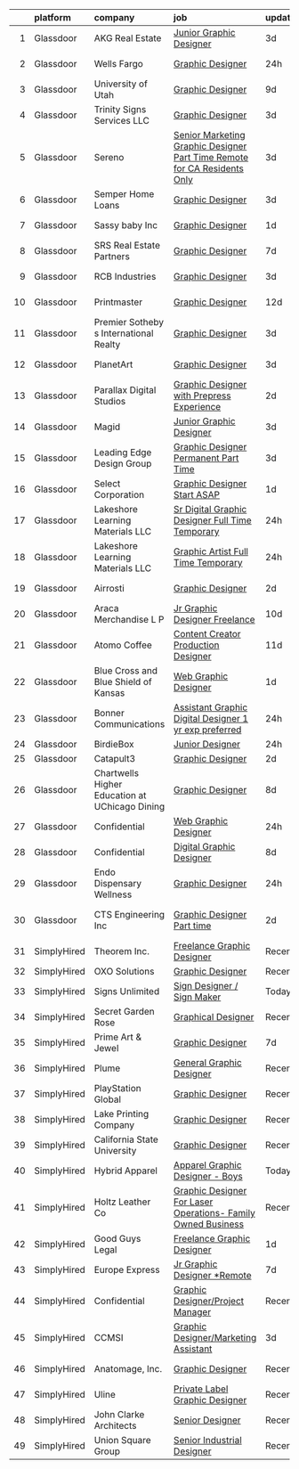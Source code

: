 

|    | platform    | company                                        | job                                                                                                                                                                                                                                                                                                                                                                                                                                                                                                                                                                                                                                                                                                                                                                                                                                                                                                                                                                                                                                                                                                                                    | update_time   | location             |
|---:|:------------|:-----------------------------------------------|:---------------------------------------------------------------------------------------------------------------------------------------------------------------------------------------------------------------------------------------------------------------------------------------------------------------------------------------------------------------------------------------------------------------------------------------------------------------------------------------------------------------------------------------------------------------------------------------------------------------------------------------------------------------------------------------------------------------------------------------------------------------------------------------------------------------------------------------------------------------------------------------------------------------------------------------------------------------------------------------------------------------------------------------------------------------------------------------------------------------------------------------|:--------------|:---------------------|
|  1 | Glassdoor   | AKG Real Estate                                | [Junior Graphic Designer](https://www.glassdoor.com/partner/jobListing.htm?pos=107&ao=1110586&s=58&guid=00000181e1b94da398204543bd22610d&src=GD_JOB_AD&t=SR&vt=w&ea=1&cs=1_8c73aa40&cb=1657349426964&jobListingId=1007985345638&cpc=654405A9B1E0A9F5&jrtk=3-0-1g7grije5jcb3801-1g7grijej209q000-0bd8220d04aa45e5--6NYlbfkN0Cp_WSJKd_Pz82imZmURPbhd3kYBsiZi4lpMLOH6vOlLCN-9PvZBA8RYGLaHFNNIHT1RTGKDHn84jeI_7favQgkIz3Obtc5Udoc2MKBcSCDP_RBgh2VwZFyfkiYo-s07fovGp_QnKxkV49C9kdlswmNKP7ebDa3SVAk778WucytpAzTkmXbzE4zVAvXhgHW2jNE08lMaBobSVFtyAY2mdcON9NlAygkUQYZarZms_ZxlJB-BdonLxGN5byQhJ9jT8YTaDhX2s3yLAaMPfW20fmjobVOhebrKMuq_Ad2HRhtm5dRXsNM_ezz03l_s8nYnxTYoAtXR8CjpKCdt2OWGcapeYE8TnVyxUmHTU4sKn8i4CGhgYS-W3kA5QHForwy3kb46Q0O8vOpkSEkHlHvd2ut0c5T3qOIz-65uNgT65C2TdRCCizcCSIIkgnVKxqnrhcgfUTn7_qZxYtutOM-bJCuKs_0b5p3aOY1VfRxrZHXynw8zowlvYUkTgZPepp9tC0%3D)                                                                                                                                                                                                                                                                       | 3d            | Beverly Hills, CA    |
|  2 | Glassdoor   | Wells Fargo                                    | [Graphic Designer](https://www.glassdoor.com/partner/jobListing.htm?pos=120&ao=1110586&s=58&guid=00000181e1b94da398204543bd22610d&src=GD_JOB_AD&t=SR&vt=w&cs=1_172797bf&cb=1657349426966&jobListingId=1007992601586&cpc=A65DF3A704A48F9B&jrtk=3-0-1g7grije5jcb3801-1g7grijej209q000-bfeacd90a0aa885d--6NYlbfkN0A0sLjryQUNkc81K2goHfqpo9JHml6Vo2yWT4XuRGLXtsN7afMoSAWdqBM3YHWeqUyUfEE4lB-jkAuDmYV5TLqUbCVjrMEJ7pmc3qkPTzCKQRxA9xp15SidhIOYs-tipoOTq3wkyi0nq_LJzEIkX-RAHFTkw-sKR6i-Se0VGNvuj5apbIMNSaIieS5lAEwUFJbObwgvpYEM6A8uikx3HXRYVHknX0z-YKQWvqDm-CJdGHpi1HDCGkBLZ6fnCrR9lAc61UPwt4K4XMwKbqRr37XGVsJZNgkivDnh6Q7luqcBovK1iyFcyHOau_oilsxXyuA9HgU6dqfXCMzz1te5BJf-bFRE96u0foCr0B4_tt6QHNtrZpqRougiv90tqjyE1DTVTHxXZ5R7pmaUvDsRHpoGxb0qJO-WWMChFVKAA0YGWsZLxe4Kw-q70mAVvZDiApbkDMn2r1Lhwvdq9c-bg-0TV3aEs0BXlgA6840jcR85eYfYkMvNwtGMkvXiggXOV_OM8CnrAcaEdUxrCHUb3bIGr7FHGQfjjyRU4o_slHcku2VBai-phYXM_fxwjsqNUcYRZ5PjiIiV3848FFx8rM0sE9ZXfLn82VaaQ3J2vp6A17_F9ol8EelcsWlElq5rithGTOiPef6hrTCf25V_jvlpZ7LxG_bNtkBeADOh4iZCXxcB6a_Jh98XwoTQk3kow7pwVEJBqZCxJzaqzs_ELCp0-RsZVKmtMU531VNAW_Io59lf0L6nKHp1rNBpZrZ7SjmWdqd10r1UUvPBfZtl0uI_) | 24h           | Charlotte, NC        |
|  3 | Glassdoor   | University of Utah                             | [Graphic Designer](https://www.glassdoor.com/partner/jobListing.htm?pos=115&ao=1110586&s=58&guid=00000181e1b94da398204543bd22610d&src=GD_JOB_AD&t=SR&vt=w&cs=1_57357606&cb=1657349426966&jobListingId=1007971287453&cpc=56632219D727AB75&jrtk=3-0-1g7grije5jcb3801-1g7grijej209q000-a165ea6452effc6c--6NYlbfkN0CeT8FX21qA8aHoekqZMuZU4Mih5bXiRa2bV6asheKhAhlBOEzVDC23owRBHdf4eGojqX3mqXkyVuSmbNBVOyUdckDkzbMrnzKnZiUrfYyvUXOsT607bmYb-dwJfPLqvM-9bEKJI1ilysBXbnJkOMbz3Y_TS3WiiY4uKX7x-chWFRI9HVwu3qNeAfIeA97SkHXHF4sDX9wKsdIufc9nF36pRSs_O_i_2-dhc6SzICnr_vTV_oLyuiDuBab0G6BuvKnku6x9VNQVeUFf8Y8LDih_A-og0mawGtwIxBBwmPbTOwU8J2H9QcHEbBgd2Larp_pK7302BjdZUKUu7g6a4Yj-eVq1ybDezC3phEinLO-CDMID2U9ZzWbSNMvSfVcYt-DRbdWWezXOsIkEv2cm2oZU3hpGew6ipdSdUFjNfhfe59Q6Lj4Ew-d1YruqcvQVYXS3RaGM89kOwR_mYRiOxwVg)                                                                                                                                                                                                                                                                                                                                 | 9d            | Salt Lake City, UT   |
|  4 | Glassdoor   | Trinity Signs   Services LLC                   | [Graphic Designer](https://www.glassdoor.com/partner/jobListing.htm?pos=119&ao=1110586&s=58&guid=00000181e1b94da398204543bd22610d&src=GD_JOB_AD&t=SR&vt=w&ea=1&cs=1_1118c371&cb=1657349426967&jobListingId=1007985701060&cpc=42BEC95245890617&jrtk=3-0-1g7grije5jcb3801-1g7grijej209q000-adbe4d0439e9fcc5--6NYlbfkN0DfhRLDY5E7BVY3xhBTAobuSaZ3WR2SqAJ-w4NHeQGDZ4N7kqSqiwTqdCBuimAUX8ApU1bFh5jzPIrf-4H3kmWI7UtpVCE6LcC-OPtTHYw9bLV_IGN-w9_bXd_EV6kOzEDbeSlaQqBVtWn6WVpSMSYmfqySxuCuuuaBuRRdE5mIp8O4ga4jKe5QkQVuUDLZntbGA4QgbApuvf4NRs2DhSQ9AOn7-8zkXnsiTeRJAyh_OdhyDoJG17PHWjuvVA81NoQo3axIa9V6tipjUXQxn7m68m6q6I8o6ndJF9JJfdf8ogbZSr2LG0kBIjL4YTrDlIgeNaKrbazaRKxoRs6sfwH9FanbKo1p1BRju5Rq5mH6aPH_2E5BCqYxGr4qF_fNHo3lnbDPitYYdQQGy_uN01V_mv31CKjSgaWROPzAWnR__oTLUFi-YAWBJiD_-0boxh0dPfFGT4m45BW51HVq4WQVwsKWDqwhwtLGIQ4E6C97Ee062J8uUFtl7Wo_eOXt6AU%3D)                                                                                                                                                                                                                                                                              | 3d            | Dallas, TX           |
|  5 | Glassdoor   | Sereno                                         | [Senior Marketing Graphic Designer  Part Time  Remote for CA Residents Only ](https://www.glassdoor.com/partner/jobListing.htm?pos=117&ao=1110586&s=58&guid=00000181e1b94da398204543bd22610d&src=GD_JOB_AD&t=SR&vt=w&ea=1&cs=1_15635146&cb=1657349426967&jobListingId=1007985634958&cpc=47CFDC01B3F81FAC&jrtk=3-0-1g7grije5jcb3801-1g7grijej209q000-40c671fa3148f82b--6NYlbfkN0CvOeNjp4XLn3k0qM_T7iPcYCHAOtwX2zm7IpN2zDQyNQLlNaZWkEqBRrjuxyApmnEaO8G-Q4jUxbGg5sHk4_cP2TCDV2Rviujf8rXObzkq0my3QX_NGNAWq3dCe3kU2jOEuF_nKQ58vSxI7krOuBgK6sBtPnkm8cw_y_-ppFC54An_y4E3rFWZdo0z6CLC-B5pygOENiUVQLU3CEaW9wFKZUtRR2De_vhc3qLfOkAei-yyFcad4B9aPbmJMUnlhdb7w7zAsohzu3XlwK-1i3kmn9Nw0UTFrcPjDDHsyVJ58eJlaMZBr8WtsCPcmJt2zExLUClbVkyOvL-9NGlLodChUK7ma7shCVkaIruaAIqJR8qJNd4SaG9HPZQCScNKPQUHei7aGSXsyaySrL1LdbD9Nvxu0-GtotI-CXTe1AzKUcsrJSMuzzMMtjKOHwHQLJGZoJ7KzH5A04KgbSxhBSE8m9130G24MiRK_XvNGxAWauT6uwVpHPcXP_aUKKgP4Io%3D)                                                                                                                                                                                                                   | 3d            | California           |
|  6 | Glassdoor   | Semper Home Loans                              | [Graphic Designer](https://www.glassdoor.com/partner/jobListing.htm?pos=109&ao=1110586&s=58&guid=00000181e1b94da398204543bd22610d&src=GD_JOB_AD&t=SR&vt=w&ea=1&cs=1_53ae6aa2&cb=1657349426964&jobListingId=1007984676594&cpc=883DC43018083D9A&jrtk=3-0-1g7grije5jcb3801-1g7grijej209q000-ecb2b21bef1f9913--6NYlbfkN0ATuzukLZvOA7Cxi5gGVTPK8s05ijijAIGQnHXs5Od0XxWzMwbemhMUz9SzYd7vdXJLwTIId9BpMPEV3Tgyi_7fQ1IcyommTv8i8d4e8-ewpHoDP3vxxTMazvxZ7K_AAFTe6pZdowk7y3De7ZA06rp9aH02YLSAATaxcKMRYOgkCh4d93V2GwYugEcsRHdqg7Ui80gFSM6WTY1sP92iPHFogJQSt1Sj9UFq65nHxKSdf1yob8rWgMQ6D9ptafTE7ZG0hpSJ0JJ6ILs9f57u8ukIDFEo2U5xOOoOKNRYfaOVcir5wFOGp1W_RX_J3HZNGDOf2IlinqqjsS8PEfEaptmswdxc6Y8UU_NN0vjI2c28KWPmvV6UH3E0acQgNHkUD8aDH6JzfHGnky_Zvebt9pS7scnMNJSTr2jec7RLAUi00Ocu6IWAroTqQbnH3QUQxr6jp5_B3fUswzSSvE_WUvRVLzELSX6bQedQS3JxjQ8G6JtvagOX-WLQaWFn1eIGxuk%3D)                                                                                                                                                                                                                                                                              | 3d            | Providence, RI       |
|  7 | Glassdoor   | Sassy baby  Inc                                | [Graphic Designer](https://www.glassdoor.com/partner/jobListing.htm?pos=128&ao=1110586&s=58&guid=00000181e1b94da398204543bd22610d&src=GD_JOB_AD&t=SR&vt=w&ea=1&cs=1_2118ba88&cb=1657349426969&jobListingId=1007990314232&cpc=6BF42D0955AE9A34&jrtk=3-0-1g7grije5jcb3801-1g7grijej209q000-65cc57ae37eae33c--6NYlbfkN0AmBlQVCBiNA6uA6T1HyzDgs_f2RTrAFs53cxFJnCAb7-p73UTMjWJngPCG52AYfy4NE1epI3KzKUBX_6k6XmYZ-eJ20WSpIZ0linuWCMCtFeoszOJxs33U2nrkCDdIQB6-wGG7X-_dSMBoTK-y_gxZH05R42IaookobKGTNQlI5sp4oyWn6MJkTRy8-5bxiDNZUnnywyx6-Ie2My1TwzjTAV2Yv1EAxqxgEySisGMaHlzz6oZan1Qn8w7ZoQLPM3fFtov1alPelLeFRw726N5RXTWUoNc50CuC8jpssX0MTBi2aGrXwLT91SkZHWs49IAcI0BCdXRBdxv-YuRjJZtftE5vS7p0hxNSQTGemv7HgRfcWKoSikOZylOKsjJEtjRRO7LvJPH1g7utA_FfQXnyULq25Vds4GBpsc-hWV8L0K5mMyg23eR-iYyqk38ZZTA9k-xmLEDthhGWBac-_Z-HZDu2vOV2kkfzezWx1HgO4CQsZqBj6uo7)                                                                                                                                                                                                                                                                                            | 1d            | Gonzales, LA         |
|  8 | Glassdoor   | SRS Real Estate Partners                       | [Graphic Designer](https://www.glassdoor.com/partner/jobListing.htm?pos=102&ao=1110586&s=58&guid=00000181e1b94da398204543bd22610d&src=GD_JOB_AD&t=SR&vt=w&cs=1_f85621be&cb=1657349426962&jobListingId=1007977616614&cpc=26740BCDE5E48596&jrtk=3-0-1g7grije5jcb3801-1g7grijej209q000-c1dc350f3ee8387a--6NYlbfkN0BHMV8lgCpHIndQeE1Vwli-yfbQgOgfRkypwmneGDEi-39pInpJQ1S6zbMaquZVZg_UViHIGMjBoMShSyfTKNiJ2bb-drr2Hfzl7FkYmvSakC9Pw8zoB5VogRqG3JUFu1NJ2-kggYnsmGMYTRjbGGMUkK8X7nxFWHBIJcRK0w-iMUSoukeUWtbVJ787ZdOv2nmqtpphNB9taagAWePExDOO3MONhIa7qfwsyydvhbWzun_obRYUVh2dzTHXpzeTrUaKSrJmnSoM1pnhXfym-9pV4VCXG5AUBHt2i2SQq78Or_HJ1ayCYI4N1yhQWzKVq2aujLrJR5dc6g_Em6XQtNTW40wgkxE3ANMCm8lGjOELTArft7SOBaSFlGHSwaubW_onG9pAofjVqvCyVVqIvq-PrN76xuxX7SowKsy7JvQX8_gvC1w8JrmCyvoGVQqwh7DHSacCSN8Rnugne3MvUwUBncF20_5p6uDktSRmljQse_xRnp7jHhApcfp9sntvD0wkCCvzgD3hSFWHyhIcuH_QBrFWU0Zw2RfSaWyElOGQlBdem4NifVZXYI3kvDdLm8I%3D)                                                                                                                                                                                                                   | 7d            | Atlanta, GA          |
|  9 | Glassdoor   | RCB Industries                                 | [Graphic Designer](https://www.glassdoor.com/partner/jobListing.htm?pos=110&ao=1110586&s=58&guid=00000181e1b94da398204543bd22610d&src=GD_JOB_AD&t=SR&vt=w&ea=1&cs=1_396b0773&cb=1657349426965&jobListingId=1007984940289&cpc=81AAE51C33FDE227&jrtk=3-0-1g7grije5jcb3801-1g7grijej209q000-349ba2477a3cc0b4--6NYlbfkN0DsBOlmEAMqZtav1V1WKZO3RUElpafjggtWvxyDQ3xFSi-VzB5KdbXiKAZC_AHGjF9IPUiGKbOaKnoa8jeI-h6d7sVAHrCjCnHHLNQEky7ybxNajnONZlwneKYVb8da1HU39UD-5YDYjiZ1oHCtxQlyTNMaWMSRNTjT-6eAlgnUARmd7qjJStVGzce2d71e9vlIdlqJMucjfAXsl__p3vEOEXb5-q7H2OwtYKylW4xezXe4Sw6eQju7GvQ_a4QHr9zD7k86VlcWIuZRCMmCZtVzQxpKoVJUZeHJESoJnU7krhrpZjwHmnVoSZWNgy7AvOd8b2HNUn1FQ8w-kkPgMn3emctfg6UhTMVwXRMSPV4qKizyZWdxebeodQpmj01uG9fQlS514jKKWF2YRPXgOGBAopIhIPTz5f1WEajQREveAl-N0Y8Hzn2TNwJudKutVOLNpyqHOBNb3uYSKooLfKnUhCTpc5a51WIm7hm1f8oOHn3EyNmrR7HMcXm4VsZX1vs%3D)                                                                                                                                                                                                                                                                              | 3d            | Ball Ground, GA      |
| 10 | Glassdoor   | Printmaster                                    | [Graphic Designer](https://www.glassdoor.com/partner/jobListing.htm?pos=124&ao=1110586&s=58&guid=00000181e1b94da398204543bd22610d&src=GD_JOB_AD&t=SR&vt=w&ea=1&cs=1_ff418e4d&cb=1657349426968&jobListingId=1007963750432&cpc=D69957E0862862E0&jrtk=3-0-1g7grije5jcb3801-1g7grijej209q000-9b8bd9d780b93bcf--6NYlbfkN0ASRcxed9sO92CpqDpUdGpPijgiXYXHBvP2m2p5P2P8xaOk1A7j9e1V8eh_OIARi5Gc-pxcs30LUwqLcXLUZ8NMaPRUq8F5sUzSzx-oDY0lDu5VTKpIp2tgG0bqfrD0r5PUgrJVhCF0ZC-MoNVvGjnIliAhkCmArHXyt-uceP_tkv86aedd3GFD8nJ3rNxBtLTVCTFNz21oWD15GzN7Yf2NqhbEZ-FrR7YM1sjXUjF9y9D54TIiubpJb0rYbjeKoDfU18bfre6BpqxpVZU0KsYInPWjJ_fme1pm2W7NW2VjA5pfRtoc2_cPnSnL92H9xRFLgo7Go9B49amMlRDiLJR5K1iazp4kh8mBXUbIeUS91-MzTo68I4TNvoztvi6YKMh6bEBs5a1syewPc0fRa_Hj8Ah5ApjVA9HPiYhCfajcV__RonOKlPxKixrp89daRbifpu1wXuLzKQzJGVIL4EDjfeRXC2UMvd6HGzZ2XcnDOQ%3D%3D)                                                                                                                                                                                                                                                                                                | 12d           | Norfolk, MA          |
| 11 | Glassdoor   | Premier Sotheby s International Realty         | [Graphic Designer](https://www.glassdoor.com/partner/jobListing.htm?pos=104&ao=1110586&s=58&guid=00000181e1b94da398204543bd22610d&src=GD_JOB_AD&t=SR&vt=w&ea=1&cs=1_3e4943ca&cb=1657349426963&jobListingId=1007985360727&cpc=4269A4BF187C94B7&jrtk=3-0-1g7grije5jcb3801-1g7grijej209q000-baf22ba50b593ed5--6NYlbfkN0B3XidLXJ6P3FqCX5zlhZX4wX97oNoU9Q3WD1j8p6z_gzCuAuFUFMKy97nD1i9ogtEUEB1RcPFTSvCFCzVwu87VEDJmq7wVNP8G3ijVGyrASVb5X-ca1hwLw8Q7ieCULqTLqOWX0Yg-0ONdDhvMkmZm6EfHdsqRrq5_rP05-aDVGgZBuzL5DmKk-kw51RxZtbhS-O1W965EUi6giaROQIPfCm3BdPXpKKlYgW1HZOT39TUSX89jBZ7j2zwJg8goITFJ58osyYB5EL-OZEEGkykSuNMGVH-7jWligD51kOrap8QnypXQXSulQqC7Ylipg3Ya_nTL_9rVgx2BjBhZ-76trQ2TU-43expI3_XoFz6cql84zUBlVMbMOpOpAQAkHcP-aUQtHopWraUADQdjebY-mzQNTgcaM4FRkpIoon_esT1DVHRjBTOoZDEjvrmhcoWUzW_AIqozP5ksVdb1j25JD1JUH5AV482Cf-B9jpbjcZZGkHBvCUc-PE42NSCSYSuzlS8SvFvl7Q%3D%3D)                                                                                                                                                                                                                                                                | 3d            | Naples, FL           |
| 12 | Glassdoor   | PlanetArt                                      | [Graphic Designer](https://www.glassdoor.com/partner/jobListing.htm?pos=129&ao=1110586&s=58&guid=00000181e1b94da398204543bd22610d&src=GD_JOB_AD&t=SR&vt=w&ea=1&cs=1_eca88158&cb=1657349426969&jobListingId=1007985894793&cpc=9DC6E4D8324653EE&jrtk=3-0-1g7grije5jcb3801-1g7grijej209q000-0aafabdb61fdbdaf--6NYlbfkN0DJ5LUMC1WwPlKU1APYzc1wauEA1zLT3qeNX0tIVQYNeZOskXLpkJGsjX-fxw9ouOrMhKocpgklctYndaIxs4hrv4GcU0Um_n9Z5NIi06JHOTaLuIebiFLKrcEL1gaPTC7ivPwHEUZ5inME-acUFCS4ysX0llwcOAvIQjZUZVmrKDigFQJsDROS7Vlci286MmIKFiZbQyubBezcTn_xHSkOUbkqBkhENks58NwjdaDVV-mjTe7yMYmWwmVGefm0sUMv-8qQAN2xBy0V2xK49SWQPUI1xeRKc4iruvOYA7RCD_Z9HQNLAk9MMEAWxvLC7NbQ4PD0j8tkEPnP5VLyJAIBXAV86vdnSIZn_e_ZL9NuRPk2OZYEnrrW4rtaA2D6MaNwK4gNM4ysutoZH1wt9yLdSX5KO1xz8TV1IpmSCjWPHxoxkiu3uxg08Dgd9_QLREPZj0aqdps1HeW-vD8e_OcM9dDKV_YXQWw%3D)                                                                                                                                                                                                                                                                                                              | 3d            | Calabasas, CA        |
| 13 | Glassdoor   | Parallax Digital Studios                       | [Graphic Designer with Prepress Experience](https://www.glassdoor.com/partner/jobListing.htm?pos=114&ao=1110586&s=58&guid=00000181e1b94da398204543bd22610d&src=GD_JOB_AD&t=SR&vt=w&ea=1&cs=1_727990c2&cb=1657349426966&jobListingId=1007987366679&cpc=9EDA28EADF1DF7F0&jrtk=3-0-1g7grije5jcb3801-1g7grijej209q000-0c2edaaf3953e1ad--6NYlbfkN0Bzkuy17zoNwKMVjyusHhR7JNYo3SmelKzW8jp1Pa4Tk8SeJt-khgAHb9X8C9K59K5VByFaPb2t0KvH_VeLF2qfAmDClVynmIq-DBrqyUl-jIrYcXhRrVXSiK6mQoSRdz4yDLvgOL_5BNDFqMV9VQ4orysVbn4mzNb68pZytGmL2cs0BjG4ZLb_mjj5SK8fRzyAN9wF05wwp8Rbcu1_6V2zijkOolcD9hYWczXSDvMcbx4e2NiuF13chHtaT3GY1w7mGJ_Hs8PSw2DeQtWRTQsGTMTsP3Z4ryCViI32aocRBJ59ftulDxEIlGZbkSpW5jEfyTS2mP9_7Ut_ajkYNa17BRobWKaq6auvcji4lkFke0we9eQLUptshv8g7iqvLVGEPTApaWfpoX4PIaguFN87i3Tuy0RD_rFXjDyXQiEIsa91f4dms3QUN3hlYdC6UgcdG7kEgakfRW7fyPyxOcAZmJl0ldWC_VWCBvCn_UUfK6QoXHK7HNYW7e_VvNNVvOEkX4TDdzFJAA%3D%3D)                                                                                                                                                                                                                                       | 2d            | Kennesaw, GA         |
| 14 | Glassdoor   | Magid                                          | [Junior Graphic Designer](https://www.glassdoor.com/partner/jobListing.htm?pos=118&ao=1110586&s=58&guid=00000181e1b94da398204543bd22610d&src=GD_JOB_AD&t=SR&vt=w&ea=1&cs=1_1b2e5176&cb=1657349426967&jobListingId=1007985513095&cpc=C4A69CCDBB3B9599&jrtk=3-0-1g7grije5jcb3801-1g7grijej209q000-97dedd6d5622ff2d--6NYlbfkN0Dfc8qxQaUOUj0XhQ-_QmlkkiqFOsq2bPQMpcm98o2tvp2WlvU4Hr5nkRIVnBeqTT3ka-1PtyEZLeClE_15Y6Etw4m4doX_xpuW92EreUaAf6jtfmQumLcd8zMQW4NOeXJQOIPccx-Oe28-8AmCH7HmyvwwXvCZ9Ik7r3H-dobJkbhNjxdqzh1-wrPx9etP2fmlKMriufaUH2cVJGKTUZPIF82hzR0Dvy0RdA9052O8D8XbEMmRTJhch2y3nLkkZPxIgy2ozsp_4yTi_eaCkvKyW7wW7-WZCVhhHLl_yWmQ4YgVlAgzhRblog_EqMEzYixjykd0epJQPJafi-o2MwYtrt6getoJqmRPth2qsidNclX9cyHTUdtuXI-qKWwtrOuiQ-vN4R_wYz_SIazSM6h626can4Fll2QqSt7s0Mns8Lnihf3C51jTHRM1AnO7rVxNivxQG_LF7NHuRs0FVHWwSdqpuLjc4-pVJG7x6eGMphUlLRQB0YiWLxBfYZazetQ%3D)                                                                                                                                                                                                                                                                       | 3d            | Remote               |
| 15 | Glassdoor   | Leading Edge Design Group                      | [Graphic Designer  Permanent  Part Time ](https://www.glassdoor.com/partner/jobListing.htm?pos=123&ao=1110586&s=58&guid=00000181e1b94da398204543bd22610d&src=GD_JOB_AD&t=SR&vt=w&ea=1&cs=1_fedecabe&cb=1657349426968&jobListingId=1007984595458&cpc=334ABAF5D42DC775&jrtk=3-0-1g7grije5jcb3801-1g7grijej209q000-11043c7c8e963178--6NYlbfkN0CnvnrZV6i1JGX1yqycrBVKxG_QbmFGo1hJvaAPDrdCVRl6P8I1_n7waFchUK4Q3gDafImCB1rmxKeoc0jQAXtxOFqmO1pm6ZkXA6nwyjKxAQg4AUHtgjRU8bxpdDoufFrnw0xTAJpRqNUDmSkfXJsLa5U9xFmNMXDqdpKhkD60V-fC2A4PAwmmvbX857XiSjlYhmibVoJpJCg3CmnkkE4VOj0JoPPyb0XtnPwXddjioupS-wZ86O95UkfvpLs9dj9r3IkxInxasPLm13_18-sek0JRRzgiy_B9Ez10_lTYVJZJsw7tOH9YGv9w9kY6V-xHfMONr3kEs4dHU7nx5OJdXF0ZHNVeoSPWVKkiIsqU-KavrRzbV3od23p4cxO12uXenePtzTcwNdd6cjZz81B2nBgHfoOTHwuaL17RmNnDRZ2RQKUaX0AFbbR06ivZDyG_gtrc3FmgGnPf8aPEfp8AP0aAbdvPBwHqgXt2IXOK4W0je2GqqPfmfzBAejWLCIQcC_rS0C7buQ%3D%3D)                                                                                                                                                                                                                                         | 3d            | Remote               |
| 16 | Glassdoor   | Select Corporation                             | [Graphic Designer  Start ASAP ](https://www.glassdoor.com/partner/jobListing.htm?pos=106&ao=1110586&s=58&guid=00000181e1b94da398204543bd22610d&src=GD_JOB_AD&t=SR&vt=w&ea=1&cs=1_9712d2d3&cb=1657349426963&jobListingId=1007990467025&cpc=AF770993EC679D41&jrtk=3-0-1g7grije5jcb3801-1g7grijej209q000-dd5f1fc9afbd81cf--6NYlbfkN0D2ydLN70O_A8qU1PjrT8yLgHLkkAZ6iOOkPutXLRMmHixw3NQLnYThmrc7t0fCn_O7m3ls3XjwruUPnI1NH-7ByBNOOQmLMzfVntctX9XNGJcKDCpzWYk7t7Tba1XQxZ5ZnU7DwbOUyQXbP1QnXoa_YIANpQnFngDEkg3suvej7wwAP7I6xSslJcRFe3gNlB9pTK-1IAXPT-IGC5lj78S-sKU7_mVPcN7muh1HcgFSnsDu9J_LjNo39JNCJ8BAK1tZ8I3WZvZD5epIYGiuomx5_3kGTBDnIpdihdxMT5DMElBEzZ-ADz82XRZpbNDDNxO3Q-1yW34q2280_xu-QsDKVOPCGmY4bhfGS-V23oAnWHUCInnfERd_5Wgd_3O9GvsuhiTS4kqognxjhLR5KsrH2xO9n0ZtGDsnxQNHozS73C7b4TM0XYyKc4hiUeoQhhb57TPhR2gbPRjSyj5N9KbeDi4UlMZ3Wh-DzcTS6FKgKwBP7RL9UJpkqW7P9s88qBWqrVyxDP7S_g%3D%3D)                                                                                                                                                                                                                                                   | 1d            | Carrollton, TX       |
| 17 | Glassdoor   | Lakeshore Learning Materials  LLC              | [Sr  Digital Graphic Designer  Full Time  Temporary ](https://www.glassdoor.com/partner/jobListing.htm?pos=111&ao=1110586&s=58&guid=00000181e1b94da398204543bd22610d&src=GD_JOB_AD&t=SR&vt=w&cs=1_9dc6e256&cb=1657349426964&jobListingId=1007993982642&cpc=F4EED0218A761C36&jrtk=3-0-1g7grije5jcb3801-1g7grijej209q000-a8216d9fdefc7e36--6NYlbfkN0BeFm8pbmROb9PyittrVgizWoeXcqcAHiHO7qzxPoD4P4NNlHze5-WscCpmqp888O1xZAUHX7ZLwN3mhOT22KuFLpjNCvDQ-2jhtISJS50kXtRi7Cg89Jp7gUIQQTp3Xg-emeDRS2SU7q-ddDr1fPk-BB14yp3_-KTSLqs4qS3TUL6uwQ5PBIH4lSclCYmwTqMKAlzysVBd-M5klkSxPKE3ISC07zL3jpoAIEIj60YvuvrTht2BVhSJ0JcI_roZpUCFfhygzaOGpf6xBaYWSzhwckQ0lEGqdnGD-e5dtRH6YPcF6dOHZwikynkbxH1wFb828nEGuG2rgIMA1eOj6MAnRAkcMH-Qy5zVb2gDBlotoBM2DjMFDY_qRd3D3XRbkvb6jMi1CoTwAQaSzDeN-SYx4WNS1nVBsMlTQIQQZ9lAy2vVAyKBvkjtfamRr7H-4JxETLekncOMxYbdp3aol8I7Gl2f37KaxSXd8Nf41yxcI_kp7bUbT4MOyIgI4-E_w96WM8AXc7qwX1EMpg0Xfy75kuuURKOxu2ty2ISCz8zJGCynPBM0YHyL)                                                                                                                                                                                              | 24h           | Carson, CA           |
| 18 | Glassdoor   | Lakeshore Learning Materials  LLC              | [Graphic Artist  Full Time  Temporary ](https://www.glassdoor.com/partner/jobListing.htm?pos=122&ao=1110586&s=58&guid=00000181e1b94da398204543bd22610d&src=GD_JOB_AD&t=SR&vt=w&cs=1_0c869847&cb=1657349426967&jobListingId=1007993982652&cpc=F4EED0218A761C36&jrtk=3-0-1g7grije5jcb3801-1g7grijej209q000-d2e4602e4a8bd0e8--6NYlbfkN0BeFm8pbmROb9PyittrVgizWoeXcqcAHiHO7qzxPoD4P4NNlHze5-WscCpmqp888O1xZAUHX7ZLwEyR2a9-swABnwOWGoK2s2RAWwO-E4ZQ2-uu7p3lUWGUf5Rv11J7csdxD_aVbUoeVl4ExqEk82HbMhrcT1oO7sAeS3upRHHW8O8vOZdZ4sIcA5w_k5SWpwcwzcQFXOmJFBdrQPlUc-UTPKQLNIlEiugrRCqOoOqDwevo9H3tAx97qbbEr3h_evrWiB_K7CPMe2mDYRBbP8sGkaXGb_SUyCr2ZA8ZsD6_Io8mkY-LEtW68kiKxxw-llwx6ALfCy2iNIlIRFDt3MYx_8BD7ZRJ1PYmoNnKus6_MelddQHu58e2rAO-zM-slci4aXInCMMgl9KfJVo3kZ-sq8M_TMoWLMA6GmEebEQ5g5oMhK3OmwTWbYe8q9DDnvBVhVZq47i9WoSStH-GElTMAlJekOt_NKecIZ09ZVmt1dHU9B7M3JtcLkWg5cpxBIqXiAyPeaEjRopA18CqwsWQj8YhxXC73kbc1KUC0Q-1vg%3D%3D)                                                                                                                                                                                                                | 24h           | Carson, CA           |
| 19 | Glassdoor   | Airrosti                                       | [Graphic Designer](https://www.glassdoor.com/partner/jobListing.htm?pos=121&ao=1110586&s=58&guid=00000181e1b94da398204543bd22610d&src=GD_JOB_AD&t=SR&vt=w&cs=1_23f1e1c5&cb=1657349426967&jobListingId=1007986777924&cpc=FDA93C03AE7AED37&jrtk=3-0-1g7grije5jcb3801-1g7grijej209q000-588db851ed9ad26a--6NYlbfkN0CG5RUcZMJw_gpdlUmh5Og_jDm1yfiOdEQKzquO5m_kJot2Bb1cScnG21rdiWR6nwsAcmIF6asM9flk8dGKUbN1neUYttiLlRPy0Ej_23_Dwamii5rMb40mBcW4WZBRmLXOtUVskexi8ES5IudRd4QygQkY6qFTq3AmYQetFUgfoo0dWQ9Pk1ZoCQ4ECRDv_ovyZxTu5uw9zJ_CS5JS1Wyp_S10x3VIF8mX8cOvrwPfMX7bl705KA7i79S9Nl4X29cRr33QjbTm0deGY1SKjHW1lQ_RrcT0TcdIgwgSgtbm5ooEPrXoA3KRju29h3oVmu1tWeQYSG76Goxmwb_UzrxLAs8FYVrwYE2ufATCSM96XRpr9exCyI4alnQAK1w1-SbpG3hqIV2Z8ukzV_fLglxj8Nl3cPmwGnPHbYiQvUm73InP4d0MmBZOOYZlesXVxO6xrzp6NwQY_do9bLYLDX0VdiS_p8rNYT84UkmTxqaWzOLyiYgEiKpqk_96oFe1GMc%3D)                                                                                                                                                                                                                                                                                   | 2d            | San Antonio, TX      |
| 20 | Glassdoor   | Araca Merchandise L P                          | [Jr  Graphic Designer   Freelance](https://www.glassdoor.com/partner/jobListing.htm?pos=112&ao=1110586&s=58&guid=00000181e1b94da398204543bd22610d&src=GD_JOB_AD&t=SR&vt=w&ea=1&cs=1_38d9582b&cb=1657349426965&jobListingId=1007969224262&cpc=8795CF9063CD573D&jrtk=3-0-1g7grije5jcb3801-1g7grijej209q000-4f202b68e8795897--6NYlbfkN0C5jinrRu9OFhzXOfMFG0wpnKYKfiIowwwIeRu8MnNJgc43Lf5OFtMVXfVG-wWgMYDgDAzBkjvsXjKsXQ7SrSkLqya4QFyStzmb1_W01uclnUgAK8sxOWNnjIF6s-qGzhS7Kc8xXrWAM7esJsagZJAwRebVVFNtMgVKaja0ngpl7nMb2LUak-EuKTRrK7uXXnXNpyZ-cu8PyV3G-QbrBGbA5RZ50hyRh6cr4Koc2ikEWrtVak-wOxDdjBmVnG1FGWQxDr6nKBQ4IrfYSS0_jQnVTokbzOjwZM7MA6hjGh1cSOPbbvERhJ1ZFhDtCQOzD5ozp81Fl2T-1lwTDkKLQs2ys93IcU0TNemQkCCX3_Mlv6M_gh_Xv8bDdpd620l1VEYlcJhlYqLG0va51SSN-4dtJ97o4Ptzrv9gPS3UNv8eSd8oaUK5Y_pDEktslakY4GmbwGpIBTQwIqOyeO3kNGnWJWJL9HeDjnQHB7FduW0V1pgG2jmh5XaEjHTFFc_TUPc%3D)                                                                                                                                                                                                                                                              | 10d           | Remote               |
| 21 | Glassdoor   | Atomo Coffee                                   | [Content Creator Production Designer](https://www.glassdoor.com/partner/jobListing.htm?pos=126&ao=1110586&s=58&guid=00000181e1b94da398204543bd22610d&src=GD_JOB_AD&t=SR&vt=w&ea=1&cs=1_12ebe388&cb=1657349426968&jobListingId=1007967013346&cpc=87A0A889578C8297&jrtk=3-0-1g7grije5jcb3801-1g7grijej209q000-373517cfa8f42e29--6NYlbfkN0AOJQYGSe-_3UnRJUG2C-qd__XQ7oeS6SET1HrnDSq5mvDk1ampRCRogaOvS3gN5K-k7GRzD1rLt3CNiqEOAiqRgxW5XArZt7c5xC8AdiEDDHnhLjozJDMrafVyWyTr0WkqxitCbXXAwLg8eEmkay77qkuDkdG9PYg4SxDxM_dEg3ikqe_ra6qECaksvCz5rseOorTLB8PL0to33s-CrPyzWqgXcaZq9QEdNbTcZ8thOF8T_5M-j5hYQa-CjAVGqqkWQlXt1-q6TNhJqzgvKxhXp6heYPvqK3k1dJ71MlKxJP1zeIR3JOHNgwgzQ7M2pGmyvGhl2WvmPwL2pBYYFM7AgjtolMlQ5FAFhatI7ayeU12bp8IvkHXtcWlSknc2zN_4SmvwP8FHB5npvUG2R03up8MIE-rb6C6yHrHBZI5knfLr4ymRe2HBtpkwrXMvT64AW0ytH81uxbfro5mrzrii)                                                                                                                                                                                                                                                                                                         | 11d           | Seattle, WA          |
| 22 | Glassdoor   | Blue Cross and Blue Shield of Kansas           | [Web   Graphic Designer](https://www.glassdoor.com/partner/jobListing.htm?pos=101&ao=1110586&s=58&guid=00000181e1b94da398204543bd22610d&src=GD_JOB_AD&t=SR&vt=w&cs=1_6a05026f&cb=1657349426962&jobListingId=1007990691312&cpc=8C48BB2340EE80D8&jrtk=3-0-1g7grije5jcb3801-1g7grijej209q000-a646a3c5cc0d5ebb--6NYlbfkN0C0fM3cAMPIJxx2YJu0-54AUzYyvdboEQAVt4G_xOBTWEOaDebnHlkXFTc2Kq0ZccTKs_m4kr2IGIqRKB-1jaqsIt8-Q80KNCB6stC69y0_zLiFe1CnqDWQFScQ-vNNv8K_7ON31hz0iQWH5w9u6c6B-QGCtvlm6wmT8QXnqjnMILuc0Bymg8C5jrN9HZUGdHrnATPA0jPN2OduPLABw3H7qb0W8G3abPz-rJxFkBfyrtekTbyn56AzbhVl4wL0TERpUxK_ezU7jiLezRa8Kz3XhF3NDxU5d9RaMJK361BkZ44tBif3dKZFrlQ3M4CphBB-ix00wIoYtb0311mqxXQD0cIbzyk5D991PcihsFFKgjRpRpQzdMa7VMJ0y17XJdquWZ3GfY-64hc3GlXJ9FR_pcn16hESrGi9NgXaYEikiHfymxiNV51HI58BSlRKlTsjcDLNIz4zH0UOeM5tqHssLKdVzWuLeqdwlz6jWVgzsUV1h7vBCfweny2mkaLMHclMBAwp1qm48iyc84z0gUcbEsIhI_o6R1Sf5u7q9-Cesw54RGl-Zy3_BH2S9-TQFG2_IH-8RhHrcS9FRGwSkHPE)                                                                                                                                                                                           | 1d            | Topeka, KS           |
| 23 | Glassdoor   | Bonner Communications                          | [Assistant Graphic   Digital Designer   1 yr exp preferred](https://www.glassdoor.com/partner/jobListing.htm?pos=113&ao=1110586&s=58&guid=00000181e1b94da398204543bd22610d&src=GD_JOB_AD&t=SR&vt=w&ea=1&cs=1_a164fa55&cb=1657349426965&jobListingId=1007993538312&cpc=AF1E4A3695F490BE&jrtk=3-0-1g7grije5jcb3801-1g7grijej209q000-4fdcd99953070bde--6NYlbfkN0BUqPp7LZbx0wE8relC1kKUv6iitEPBjoyoI3EdVTHdliVA8acNeAzmfRAA2bHSb1Ksp98wPQpyHn1abvCebCjIugoUiq1aRT75vkSzcF7upLZ5YYfhHuv7VcT8surjj5MN-JwaDjV05U8xo6eayOs6cvd7_Tv8fzwqlyEePdTDk8j_PjWwdiRGdK-vx-IMM6GcytMewzPSucMCRVrrRg8FN8go-xsN-Vuwyq3d6DCJWIRNYNrpjGl_87hEduRrLiil6pdqvxqa6YEFqI-2aePpZc_LcoTDKTwD-JyOrLqigsCsgmhpSEV18e4rY_7yFmhAE2BQqswVhGsyvpMHojvXNgXbKzSdXwdiSMawb__ihuMeS7wQ1t7gZaEnANrPfbjqD4HtEmHHGJ3NmQwgguElHl5n8L4rTtnF4Jp9o9VWcbu0e54AIv5CPOsVlekKLq7lw-4nvSqeOt88L-KeT-2H5xDLAffekMWQyhA5p2jBNJJNxLxQ3oVzKNmoSvxsJDk%3D)                                                                                                                                                                                                                                     | 24h           | San Francisco, CA    |
| 24 | Glassdoor   | BirdieBox                                      | [Junior Designer](https://www.glassdoor.com/partner/jobListing.htm?pos=105&ao=1110586&s=58&guid=00000181e1b94da398204543bd22610d&src=GD_JOB_AD&t=SR&vt=w&ea=1&cs=1_f7cafcc4&cb=1657349426963&jobListingId=1007993146296&cpc=7AD1D84939BBEEF3&jrtk=3-0-1g7grije5jcb3801-1g7grijej209q000-f90bddc2c005dcf8--6NYlbfkN0C-0bblxfc8WgyBPlre0heWI_waL_2zoU6LEEJmjb8vMe4ld1XBEjNmzlQuPH1NDtsfu-5sq-2qGIhyjdXf2hFrQCMWeFji989xXdA169tWY6VgmcYpFLnj1EGQT19rXu4wbrIWflIl8L42d13WAAWgPDGOG7rH0bje3-p5dzfBNrq8pjKeWbnAtIF5dQI2S3osbFJvGBHClFcMMMhll_CK9gSfc5qSBWGUjdqi9AZjtx4TipwUygcFzemdbSGwGnHXL6VhLqLCmppyWa8vK0JDNYvX91VWoaJGRs8bylJPQkweSUcdetjeutRBNCDsgNQUvVPOJanUCbUEBOiOr4PFadz5sRh4OFRADprR1dWSwMMkyDic_LNKBNHFvIMy_pZ3Po7S8kAmIB-renbp71MWvGsyVztxlMtARF-yQNuz21hyZopnwpH6Wn6u3wqvU2pDtyDpnevvOupn8lZE0LYQqYmVyVfRbbjGyLTBUDUZmsjXjO85Ugl-XB98tQuk3m8%3D)                                                                                                                                                                                                                                                                               | 24h           | Remote               |
| 25 | Glassdoor   | Catapult3                                      | [Graphic Designer](https://www.glassdoor.com/partner/jobListing.htm?pos=108&ao=1110586&s=58&guid=00000181e1b94da398204543bd22610d&src=GD_JOB_AD&t=SR&vt=w&ea=1&cs=1_a48f96d1&cb=1657349426964&jobListingId=1007987502834&cpc=FD56AAAF1899B499&jrtk=3-0-1g7grije5jcb3801-1g7grijej209q000-f66da738a02652f7--6NYlbfkN0CtwOkgDuej6vPfWODMxjOIyNEohQmdYMppGq8y8dOpBpQU0a6GBGh495kiJjNSS3yUGGd3iYgj0DdEkS_iG8MvZYmq6AYasN5_1dtrhE2EiUc7ubVxOxvfHlMYR4Ewd60ZCfw3pmpMUXln8sO9HVziMKDAR_O4jGZAK7GBnGKF30pnH8-QMcqi9iJyF-7b0vGO6Mz3OCFZPXam6RyaTTS5ApPEyWOHD1zYVi4P4dp1AcgiY-A0gu_b7KjPkXRvIddYR2J4v3AWlwOoRpI-1c25E6bVjXQsBYfbiAyX6hHnIlfluKgSHhL2eZ9zpVlvYdaaOWPk61nfG_e2ZC90J0DB1DdaoSCMd_ETGFUPiriB7KsqB3w10PtJTijLo7j6xTxKIqd1iIu43ugTnfmGMcjzw-qVVdVsWRP5tenA5M4dpAIBiAGfYTLwYb73Rmoh1EsNEwLQBKjJLaMml0KGptUiT3T1IgnttylC_Ztz48qh81GJUxY302xgeX3aTBS2xEE%3D)                                                                                                                                                                                                                                                                              | 2d            | Boise, ID            |
| 26 | Glassdoor   | Chartwells Higher Education at UChicago Dining | [Graphic Designer](https://www.glassdoor.com/partner/jobListing.htm?pos=130&ao=1110586&s=58&guid=00000181e1b94da398204543bd22610d&src=GD_JOB_AD&t=SR&vt=w&ea=1&cs=1_632a75e8&cb=1657349426969&jobListingId=1007973293615&cpc=8D52E76475A7E842&jrtk=3-0-1g7grije5jcb3801-1g7grijej209q000-0749271910d17d06--6NYlbfkN0CtEMMOwT1MhURUq6DV5k9sNxLv5B3MtgdGE5RRXhDmOmAwQ82s8ThC0p6dshcI29D82H66RPhA7OcdVTN2qadgERlcStZZ1JTmglCto-flbOS8fGXrTqgPwX7ZkYBSVUTAmnen0QOnv1-1RZ-rYNcRLbvkzN3lMhBv0TBc5iAIOAz4Aagwuai40b9bd1oCy2nDoN-c5Y9-duC8zrEk01O1jUKzMcuHBlfEatBlXOCmW6MMWMvxFtApCPzQQ15i3-JRJx4tvnqO1z2zIQmby66QWTrTplJHSH0qGkc2OmMTSWze_b7HtUonbTZwj7b5SANWz6qD6barfBT7lt-X43P6kJB12Oaag8A1GU6GUDFLym8JIvaju8Nd9YD4auDY0SmXdj2sWqMYDHqDGEVTrvk7jHyFb-IKSCCFTiyMo9JhtvvDq7HWVvdDatY2tkt1C-Y8CGpeZR8T3-Pj2DBXKFpF3hsPQppP-fAoup4IXtyK0WeY-jm0MIvs)                                                                                                                                                                                                                                                                                            | 8d            | Chicago, IL          |
| 27 | Glassdoor   | Confidential                                   | [Web Graphic Designer](https://www.glassdoor.com/partner/jobListing.htm?pos=125&ao=1110586&s=58&guid=00000181e1b94da398204543bd22610d&src=GD_JOB_AD&t=SR&vt=w&ea=1&cs=1_faa7578f&cb=1657349426968&jobListingId=1007992978324&cpc=8AC01DCC8FF2DC38&jrtk=3-0-1g7grije5jcb3801-1g7grijej209q000-abc927d862f5a725--6NYlbfkN0CvahHJL5dpwIe5nlYo2UZJB8CTXAEl9vJAxrd3EfdRQTsMSQezOrtTdmnFvszBsynwmEZ1W1DiEyjsyY1j3qSKZVsKF7jUj2SxtJFiyuQ40-gOG2NG7tljqtjT1bdqyD0Fb_L9Kmbo8J8kTrE5YmpwayCdVWJMFMXXAF2iNS_g7XjC1VmYyBzWJ-C7LdLJVWgmZgp6A_u0U9oto8MBsal_I30W6GkBDcfXcYIHSx41LZyVE0XKA140Btyz-pRKQycQxZArBGdln5xl0VDygRYom8xsv8ELGIeuKoWGMuQQfCPC1gS9BBLf2psO92J24m7RZ907z1NADo99qI6FkVIZ0qib8b_oPtuzEZO5qjCvQU7j24K_2NrhZb7jAULKq1yu6pDZ8lFF7lpQGx5OaXvWBxzEbxkpWQpwwjG_PVf6TNQRS8mfwiRlpGs6pAEzQKXv9VBRzcDKmWVVlqjWUp_wnRv5uxR2BiCRB2xB1gQIXg0bVMhVbMdAzHRepPlBPy6kgfL2VFDVoQ%3D%3D)                                                                                                                                                                                                                                                            | 24h           | West Palm Beach, FL  |
| 28 | Glassdoor   | Confidential                                   | [Digital Graphic Designer](https://www.glassdoor.com/partner/jobListing.htm?pos=116&ao=1110586&s=58&guid=00000181e1b94da398204543bd22610d&src=GD_JOB_AD&t=SR&vt=w&ea=1&cs=1_c50e2472&cb=1657349426966&jobListingId=1007974093076&cpc=0C139D4CAD5A6DB2&jrtk=3-0-1g7grije5jcb3801-1g7grijej209q000-7eb5b9c1c375ef72--6NYlbfkN0ALlVE48MWrgt2d0mHJVX740zmIEL60xmbxF1imK6ySVLMdwBxdYI_MIp9jRT0hFicOCAET7PSgc_zlWXnMBTb52g7u1GgWsXFq024KZeiGS-haZbCsXXvJ_qalQD9-gxWvcX8g2Yk_qD97Y_WI83o9OZqHsFz0vTryxVXUUwrNWb1IC2IhrUlp9edh1-u2DFO4APB9iHPQgErTjVJVFoDKzrXIqu6-yr0pueauP2sn5ppX4X-XwFTKBrKS_pMjqtBCB4e-iCPbnX-cHcTo16S5JB1h1zG-A0rBl0-U_0bbX9aFha2okv2c8BnsdCpR-RusV0MIpY9nw4TgGcm3OzkvZPNMFBLWXW1IKuWJDVBtfMtYcoqICMlwR6JEP7zgDjE8ZjlWfmQxTUGhQfMfmAV0K5szN8U1zzvAwrYmm4a-zMvA9CGVye127k2UNMpY_UzZNHObcjrOqTVfNQPpt4PrFycz2VSNG4AAOpspSs1O5Wvy8XIrTu7HvvhRvA6ZA4SFuJB4m8wEaQ%3D%3D)                                                                                                                                                                                                                                                        | 8d            | Fairfax, VA          |
| 29 | Glassdoor   | Endo Dispensary   Wellness                     | [Graphic Designer](https://www.glassdoor.com/partner/jobListing.htm?pos=127&ao=1110586&s=58&guid=00000181e1b94da398204543bd22610d&src=GD_JOB_AD&t=SR&vt=w&ea=1&cs=1_6f9a3ef5&cb=1657349426969&jobListingId=1007993633528&cpc=1D891ED3EFC3904E&jrtk=3-0-1g7grije5jcb3801-1g7grijej209q000-aba66201c0eff2f3--6NYlbfkN0DLxniXb9xd09bch3T7EymxCrgj1jiT2kSu__xrmi42oF6tRRjGLgy9m4QbPI-gf77wYW5P1C5I_R3-xTi7e_LXylsfspsXrEjCUvtuxzLoGK52lnPWdLBcnUxsKgbCOPnrfek5CFN2mb3-Uu8ka4vYIZKKBB8b69Ke6e5MzSTC5G8pfSs7Q8nrNawr-sRgFr_ldVfwlccNwf9xUvtoXduk1KpSvK-RR-ztYqYiFgug5nWgjrGNBe4ztD4fDdBnNqEQ73r6ImykE9HEJqZsfQwLunosTixfDfklng0WU0qpZeW8J829W4gHlLlHuNjfCr3UFopkgImOHcAbg45MHGm4GcQSpueWCPIDtfJJ9Oqo6ujwV53qV-P8q8TesjNA25ACrpG941o9Y54p1EYgr1t7_vGL7zrGrNUaHL9-M0JER7mGniQLO0-KzVC9g6cxHHW6NXBRrLnDQ1TSZkGyxpitBAPcil0gMH12awrLTrrlfxgjvn8mm_YC5nuGPNjtUn4%3D)                                                                                                                                                                                                                                                                              | 24h           | Rowlett, TX          |
| 30 | Glassdoor   | CTS Engineering  Inc                           | [Graphic Designer  Part time ](https://www.glassdoor.com/partner/jobListing.htm?pos=103&ao=1110586&s=58&guid=00000181e1b94da398204543bd22610d&src=GD_JOB_AD&t=SR&vt=w&ea=1&cs=1_054cf517&cb=1657349426963&jobListingId=1007987926812&cpc=84DBBAA61F05C438&jrtk=3-0-1g7grije5jcb3801-1g7grijej209q000-850707ce4469585b--6NYlbfkN0C5bPi43c893ms1Fsgj2qyLVbyDIkrXDUGMMx0PgLaQlQsNmnZBXPVCKWl67g0A7IDKTYQ58OCOSsyFC04MYEACdnLxTfrWwi97-MotrvuxJCjJBarYUrHyH4hdRqA-fmiE3PxRsuVbZ5sxJBrPwYdnGdOJVqYiRfzSk73ldbMngbD17kvp_xapQsN2k1UuIEecSWbyVOaHGZ7cX2hFWESM9TPoYfCbZouhJQXgn34Iy1F8gOrTqx1rk6yzY4wWIvYBYDO9KxfjqeVdNYRjZ__qpnM9K2GQZR6bZYE4p9Q6FYt49AIS5xeOc3MP1_9T9seo7iMXtkcw5N9HQsT67YH2e0Y_AmKwpMDanAYbJFzUMIRwoMARkoo1fpDbxFbXQKx8tGRzqfDZ4y596FA4WgbrZbkkCIW3NDmXE14FIQ8inJ5r-Cn4rnhmRHWH5zAk3SNqILSbUEmvVpUBycWSy7gd10k6NdoRad8nE5mPSytQzSYGVb9RzxHave--ku9eSoP1rvHzCoolDQ%3D%3D)                                                                                                                                                                                                                                                    | 2d            | Fort Lauderdale, FL  |
| 31 | SimplyHired | Theorem Inc.                                   | [Freelance Graphic Designer](https://www.simplyhired.com/job/X9uns7gwmHwlm_ccFdh4AiB-UXISgpLZ7m-DP3rc-uv3Ok7Ouux7Ig?q=graphic+designer)                                                                                                                                                                                                                                                                                                                                                                                                                                                                                                                                                                                                                                                                                                                                                                                                                                                                                                                                                                                                | Recently      | Remote               |
| 32 | SimplyHired | OXO Solutions                                  | [Graphic Designer](https://www.simplyhired.com/job/BXUyWLRJM5GqlXxmpwBw-g_A_qs7M6-f7IDZTvQqqHxFROKtKw3p1Q?q=graphic+designer)                                                                                                                                                                                                                                                                                                                                                                                                                                                                                                                                                                                                                                                                                                                                                                                                                                                                                                                                                                                                          | Recently      | Adobe, AZ            |
| 33 | SimplyHired | Signs Unlimited                                | [Sign Designer / Sign Maker](https://www.simplyhired.com/job/hnU32LsR5OCl0KxBpNZFUZqSASbFg9SJwXEHKhwhrtK4FO-2ly4F-A?q=graphic+designer)                                                                                                                                                                                                                                                                                                                                                                                                                                                                                                                                                                                                                                                                                                                                                                                                                                                                                                                                                                                                | Today         | San Jose, CA         |
| 34 | SimplyHired | Secret Garden Rose                             | [Graphical Designer](https://www.simplyhired.com/job/MBp4tNEkQcaorDspj64t2e3OSWax_qw_Ft7Wm6MF11TZ9H1pWtFm0A?q=graphic+designer)                                                                                                                                                                                                                                                                                                                                                                                                                                                                                                                                                                                                                                                                                                                                                                                                                                                                                                                                                                                                        | Recently      | Remote               |
| 35 | SimplyHired | Prime Art & Jewel                              | [Graphic Designer](https://www.simplyhired.com/job/5Cd64boFPOFMPo8l9HIQ6NOMHCzwGKXxuaqIctEF-B-1g746jEdv9Q?q=graphic+designer)                                                                                                                                                                                                                                                                                                                                                                                                                                                                                                                                                                                                                                                                                                                                                                                                                                                                                                                                                                                                          | 7d            | Remote               |
| 36 | SimplyHired | Plume                                          | [General Graphic Designer](https://www.simplyhired.com/job/1KTJf0iRAEisZm5TMzmtKmZ26R7dmQ-ZScos_KrNsrqlFBjpea8BHg?q=graphic+designer)                                                                                                                                                                                                                                                                                                                                                                                                                                                                                                                                                                                                                                                                                                                                                                                                                                                                                                                                                                                                  | Recently      | Palo Alto, CA        |
| 37 | SimplyHired | PlayStation Global                             | [Graphic Designer](https://www.simplyhired.com/job/6iuFEC-Hp5KnDGS0WPeJTu8EEIdmMmE3nN7yVlTpSfpTlbltQvaROQ?q=graphic+designer)                                                                                                                                                                                                                                                                                                                                                                                                                                                                                                                                                                                                                                                                                                                                                                                                                                                                                                                                                                                                          | Recently      | San Mateo, CA        |
| 38 | SimplyHired | Lake Printing Company                          | [Graphic Designer](https://www.simplyhired.com/job/zYevJ-f9BC_8bDe5eAcS67G2Nh4QF_5MdCsjy5V-Tseq6--VZ-EjHQ?q=graphic+designer)                                                                                                                                                                                                                                                                                                                                                                                                                                                                                                                                                                                                                                                                                                                                                                                                                                                                                                                                                                                                          | Recently      | Osage Beach, MO      |
| 39 | SimplyHired | California State University                    | [Graphic Designer](https://www.simplyhired.com/job/-FPa5Xpnv11kQfulnapNDddkapd1CM9dU7U8bwgjbjbLewDXjkOl8w?q=graphic+designer)                                                                                                                                                                                                                                                                                                                                                                                                                                                                                                                                                                                                                                                                                                                                                                                                                                                                                                                                                                                                          | Recently      | San Jose, CA         |
| 40 | SimplyHired | Hybrid Apparel                                 | [Apparel Graphic Designer - Boys](https://www.simplyhired.com/job/yLzSXWXdIk655t8lFk0t_k1Ny0pEPOaLFcZyuk--DWtuIh6AVte0IA?q=graphic+designer)                                                                                                                                                                                                                                                                                                                                                                                                                                                                                                                                                                                                                                                                                                                                                                                                                                                                                                                                                                                           | Today         | Remote               |
| 41 | SimplyHired | Holtz Leather Co                               | [Graphic Designer For Laser Operations- Family Owned Business](https://www.simplyhired.com/job/5n19HNHEDWUAIn5uzSpK7Wb51hq7n6uCDTg1JOR3KjKdAtUZSy6jlQ?q=graphic+designer)                                                                                                                                                                                                                                                                                                                                                                                                                                                                                                                                                                                                                                                                                                                                                                                                                                                                                                                                                              | Recently      | Huntsville, AL       |
| 42 | SimplyHired | Good Guys Legal                                | [Freelance Graphic Designer](https://www.simplyhired.com/job/jM1OHYhB0Kfw4TqnTCopBSQInBBYgm1dZI-1q0Tbs6fAsULJpHfgCw?q=graphic+designer)                                                                                                                                                                                                                                                                                                                                                                                                                                                                                                                                                                                                                                                                                                                                                                                                                                                                                                                                                                                                | 1d            | Remote               |
| 43 | SimplyHired | Europe Express                                 | [Jr Graphic Designer *Remote](https://www.simplyhired.com/job/4_pQdQGTE4jhDUaRXItv8qY63KwIjefvBaUVVXvM679239JY3NFD2A?q=graphic+designer)                                                                                                                                                                                                                                                                                                                                                                                                                                                                                                                                                                                                                                                                                                                                                                                                                                                                                                                                                                                               | 7d            | Remote               |
| 44 | SimplyHired | Confidential                                   | [Graphic Designer/Project Manager](https://www.simplyhired.com/job/oXXLBa0Q5Wgy31vyNt9VOPDCgXd1jif6Gx4nNRZLUvTAPAU4Du0ezQ?q=graphic+designer)                                                                                                                                                                                                                                                                                                                                                                                                                                                                                                                                                                                                                                                                                                                                                                                                                                                                                                                                                                                          | Recently      | Norfolk, VA          |
| 45 | SimplyHired | CCMSI                                          | [Graphic Designer/Marketing Assistant](https://www.simplyhired.com/job/6fA85FTnWaoFe9RkvvSfytbGTo6w5zSYu9lavItt8BJCghBNerevpQ?q=graphic+designer)                                                                                                                                                                                                                                                                                                                                                                                                                                                                                                                                                                                                                                                                                                                                                                                                                                                                                                                                                                                      | 3d            | Danville, IL         |
| 46 | SimplyHired | Anatomage, Inc.                                | [Graphic Designer](https://www.simplyhired.com/job/BoPURgrbFm8aI35znZwn_KIJA28k3AX9ul9Aoe0-FU7gmvIJIhSW9Q?q=graphic+designer)                                                                                                                                                                                                                                                                                                                                                                                                                                                                                                                                                                                                                                                                                                                                                                                                                                                                                                                                                                                                          | Recently      | Santa Clara, CA      |
| 47 | SimplyHired | Uline                                          | [Private Label Graphic Designer](https://www.simplyhired.com/job/gaU7wG-0MokVf1_JRYGiyTzy8gVqJplpjUfErgk8B2FmWrZf0ZLp5Q?q=graphic+designer)                                                                                                                                                                                                                                                                                                                                                                                                                                                                                                                                                                                                                                                                                                                                                                                                                                                                                                                                                                                            | Recently      | Pleasant Prairie, WI |
| 48 | SimplyHired | John Clarke Architects                         | [Senior Designer](https://www.simplyhired.com/job/MYC91eBeQc2OYt3IeMGWBH6wpnZ8rSAQfasNxR0audAkF-Q56TT7HQ?q=graphic+designer)                                                                                                                                                                                                                                                                                                                                                                                                                                                                                                                                                                                                                                                                                                                                                                                                                                                                                                                                                                                                           | Recently      | Sausalito, CA        |
| 49 | SimplyHired | Union Square Group                             | [Senior Industrial Designer](https://www.simplyhired.com/job/OVBraNV6mr6O2u-tq5G_C92w2ynRpRw7jWPLbIgECWhjbEF8iU1kUQ?q=graphic+designer)                                                                                                                                                                                                                                                                                                                                                                                                                                                                                                                                                                                                                                                                                                                                                                                                                                                                                                                                                                                                | Recently      | California           |
